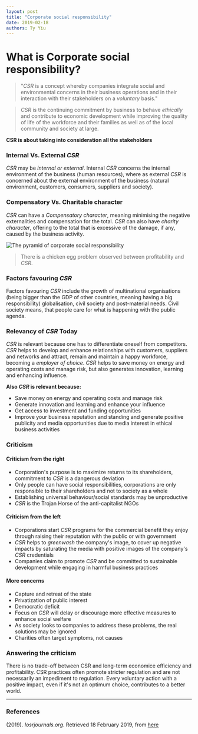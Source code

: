 ```yaml
---
layout: post
title: "Corporate social responsibility"
date: 2019-02-18
authors: Ty Yiu
---
```


# What is Corporate social responsibility?

> "*CSR* is a concept whereby companies integrate social and environmental concerns
> in their business operations and in their interaction with their stakeholders on
> a *voluntary* basis."

> *CSR* is the continuing commitment by business to behave *ethically* and
> contribute to economic development while improving the quality of life of the
> workforce and their families as well as of the local
> community and society at large.

**CSR is about taking into consideration all the stakeholders**

### Internal Vs. External *CSR* 

*CSR* may be *internal or external*. Internal *CSR* concerns the internal
environment of the business (human resources), where as external *CSR* is
concerned about the external environment of the business (natural environment,
customers, consumers, suppliers and society).

### Compensatory Vs. Charitable character

*CSR* can have a *Compensatory character*, meaning minimising the negative externalities and
compensation for the total. *CSR* can also have *charity character*, offering to the
total that is excessive of the damage, if any, caused by the business activity.

![The pyramid of corporate social
responsibility](https://www.researchgate.net/profile/Archie_Carroll/publication/304662992/figure/fig1/AS:390949642489865@1470221066325/Carrolls-pyramid-of-*CSR*.png)

> There is a chicken egg problem observed between profitability and *CSR*.

### Factors favouring *CSR*

Factors favouring *CSR* include the growth of multinational organisations (being
bigger than the GDP of other countries, meaning having a big responsibility)
globalisation, civil society and post-material needs. Civil society means, that
people care for what is happening with the public agenda. 

### Relevancy of *CSR* Today

*CSR* is relevant because one has to differentiate oneself from competitors. *CSR*
helps to develop and enhance relationships with customers, suppliers and
networks and attract, remain and maintain a happy workforce, becoming a
*employer of choice*. *CSR* helps to save money on energy and operating costs and
manage risk, but also generates innovation, learning and enhancing influence. 

**Also *CSR* is relevant because:**

- Save money on energy and operating costs and manage risk
- Generate innovation and learning and enhance your influence
- Get access to investment and funding opportunities
- Improve your business reputation and standing and generate positive publicity
  and media opportunities due to media interest in ethical business activities

### Criticism

#### Criticism from the right

- Corporation's purpose is to maximize returns to its shareholders, commitment
  to *CSR* is a dangerous deviation
- Only people can have social responsibilities, corporations are only
  responsible to their shareholders and not to society as a whole
- Establishing universal behaviour/social standards may be unproductive
- *CSR* is the Trojan Horse of the anti-capitalist NGOs

#### Criticism from the left

- Corporations start *CSR* programs for the commercial benefit they enjoy through
  raising their reputation with the public or with government
- *CSR* helps to *greenwash* the company's image, to cover up negative impacts by
  saturating the media with positive images of the company's *CSR* credentials
- Companies claim to promote *CSR* and be committed to sustainable development
  while engaging in harmful business practices

#### More concerns

- Capture and retreat of the state 
- Privatization of public interest 
- Democratic deficit 
- Focus on *CSR* will delay or discourage more effective measures to enhance
  social welfare 
- As society looks to companies to address these problems, the real solutions
  may be ignored 
- Charities often target symptoms, not causes

### Answering the criticism

There is no trade-off between CSR and long-term economice efficiency and
profitability. CSR practices often promote stricter regulation and are not
necessarily an impediment to regulation. Every voluntary action with a positive
impact, even if it's not an optimum choice, contributes to a better world.















-------------------------------------------------------------

### References

(2019). *Iosrjournals.org*. Retrieved 18 February 2019, from [here](http://www.iosrjournals.org/iosr-jbm/papers/NCCMPCW/P007.pdf)
